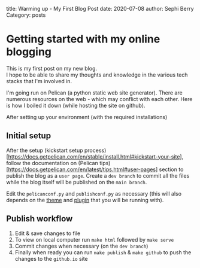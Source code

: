 title: Warming up  - My First  Blog Post
date: 2020-07-08
author: Sephi Berry
Category: posts

# Getting started with my online blogging   

This is my first post on my new blog.  
I hope to be able to share my thoughts and knowledge in the various tech stacks that I'm involved in.

I'm going run on Pelican (a python static web site generator). There are numerous resources on the web - which may conflict with each other. Here is how I boiled it down (while hosting the site on github).  

After setting up your environment (with the required installations)

## Initial setup
After the setup (kickstart setup process)[https://docs.getpelican.com/en/stable/install.html#kickstart-your-site], follow the documentation on (Pelican tips)[https://docs.getpelican.com/en/latest/tips.html#user-pages] section to publish the blog as a `user page`. Create a `dev branch` to commit all the files while the blog itself will be published on the `main branch`.

Edit the `pelicanconf.py` and `publishconf.py` as necessary (this will also depends on the [theme](http://www.pelicanthemes.com/) and [plugin](https://github.com/getpelican/pelican-plugins) that you will be running with).  


## Publish workflow
1. Edit & save changes to file
2. To view on local computer run `make html` followed by `make serve` 
3. Commit changes when necessary (on the `dev branch`)
4. Finally when ready you can run `make publish` & `make github` to push the changes to the `github.io` site


